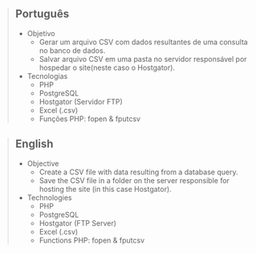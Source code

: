 > ## Português 
> - Objetivo
>   - Gerar um arquivo CSV com dados resultantes de uma consulta no banco de dados.
>   - Salvar arquivo CSV em uma pasta no servidor responsável por hospedar o site(neste caso o Hostgator). 
> - Tecnologias
>   - PHP
>   - PostgreSQL 
>   - Hostgator (Servidor FTP)
>   - Excel (.csv)
>   - Funções PHP: fopen & fputcsv

> ## English
> - Objective
>   - Create a CSV file with data resulting from a database query.
>   - Save the CSV file in a folder on the server responsible for hosting the site (in this case Hostgator). 
> - Technologies
>   - PHP
>   - PostgreSQL 
>   - Hostgator (FTP Server)
>   - Excel (.csv)
>   - Functions PHP: fopen & fputcsv
